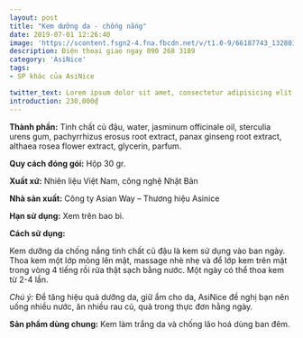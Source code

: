 ```yaml
---
layout: post
title: "Kem dưỡng da - chống nắng"
date: 2019-07-01 12:26:40
image: 'https://scontent.fsgn2-4.fna.fbcdn.net/v/t1.0-9/66187743_1328012990686136_5370632818672009216_n.jpg?_nc_cat=111&_nc_oc=AQlCwwGZtDq5keyL9_PMwlpWcTQLMLQetQhkibgr4qDPhqJVt3J02X_EslB-L3Jy6U4&_nc_ht=scontent.fsgn2-4.fna&oh=dbb57ff8fea3acef0ee2c3ffc88740bb&oe=5DC58022'
description: Điện thoại giao ngay 090 268 3189
category: 'AsiNice'
tags:
- SP khác của AsiNice

twitter_text: Lorem ipsum dolor sit amet, consectetur adipisicing elit.
introduction: 230,000₫
---
```


**Thành phần:** Tinh chất củ đậu, water, jasminum officinale oil, sterculia urens gum, pachyrrhizus erosus root extract, panax ginseng root extract, althaea rosea flower extract, glycerin, parfum.

**Quy cách đóng gói:** Hộp 30 gr.

**Xuất xứ:** Nhiên liệu Việt Nam, công nghệ Nhật Bản

**Nhà sản xuất:** Công ty Asian Way – Thương hiệu Asinice 

**Hạn sử dụng:** Xem trên bao bì.

**Cách sử dụng:**

Kem dưỡng da chống nắng tinh chất củ đậu là kem sử dụng vào ban ngày. Thoa kem một lớp mỏng lên mặt, massage nhè nhẹ và để lớp kem trên mặt trong vòng 4 tiếng rồi rửa thật sạch bằng nước. Một ngày có thể thoa kem từ 2-4 lần.

*Chú ý:* Để tăng hiệu quả dưỡng da, giữ ẩm cho da, AsiNice đề nghị bạn nên uống nhiều nước, ăn nhiều rau củ, quả trong thực đơn hằng ngày.

**Sản phẩm dùng chung:** Kem làm trắng da và chống lão hoá dùng ban đêm.